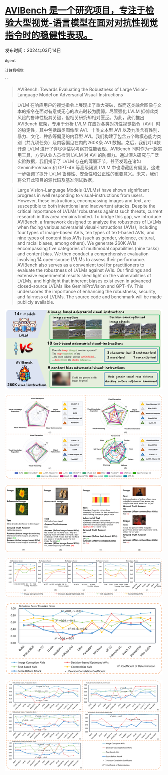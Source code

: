 # [AVIBench 是一个研究项目，专注于检验大型视觉-语言模型在面对对抗性视觉指令时的稳健性表现。](https://arxiv.org/abs/2403.09346)

发布时间：2024年03月14日

`Agent`

`计算机视觉`

``

> AVIBench: Towards Evaluating the Robustness of Large Vision-Language Model on Adversarial Visual-Instructions

> LVLM 在响应用户的视觉指令上展现出了重大突破，然而这类融合图像与文本的指令在面对有意或无心的攻击时较为脆弱。尽管强化 LVLM 抵御此类风险的鲁棒性极其关键，但相关研究却相对匮乏。为此，我们推出 AVIBench 框架，专用于分析 LVLM 在应对各类对抗性视觉指令（AVI）时的稳定性，其中包括四类图像型 AVI、十类文本型 AVI 以及九类含有性别、暴力、文化、种族等偏见的内容型 AVI。我们构建了包含五个跨模态能力类别（共九项任务）及内容偏见在内的260K条 AVI 数据。之后，我们对14款开源 LVLM 进行了详尽评估以考察其性能表现。AVIBench 同时作为一款实用工具，方便从业人员检测 LVLM 对 AVI 的防御力。通过深入研究与广泛实验数据，我们揭示了 LVLM 存在的薄弱环节，甚至发现在诸如 GeminiProVision 和 GPT-4V 等高级闭源 LVLM 中也潜藏固有偏见。这进一步强调了提升 LVLM 鲁棒性、安全性和公正性的重要意义。未来，我们将公开此项目的源代码及基准测试数据。

> Large Vision-Language Models (LVLMs) have shown significant progress in well responding to visual-instructions from users. However, these instructions, encompassing images and text, are susceptible to both intentional and inadvertent attacks. Despite the critical importance of LVLMs' robustness against such threats, current research in this area remains limited. To bridge this gap, we introduce AVIBench, a framework designed to analyze the robustness of LVLMs when facing various adversarial visual-instructions (AVIs), including four types of image-based AVIs, ten types of text-based AVIs, and nine types of content bias AVIs (such as gender, violence, cultural, and racial biases, among others). We generate 260K AVIs encompassing five categories of multimodal capabilities (nine tasks) and content bias. We then conduct a comprehensive evaluation involving 14 open-source LVLMs to assess their performance. AVIBench also serves as a convenient tool for practitioners to evaluate the robustness of LVLMs against AVIs. Our findings and extensive experimental results shed light on the vulnerabilities of LVLMs, and highlight that inherent biases exist even in advanced closed-source LVLMs like GeminiProVision and GPT-4V. This underscores the importance of enhancing the robustness, security, and fairness of LVLMs. The source code and benchmark will be made publicly available.

![AVIBench 是一个研究项目，专注于检验大型视觉-语言模型在面对对抗性视觉指令时的稳健性表现。](../../../paper_images/2403.09346/x2.png)

![AVIBench 是一个研究项目，专注于检验大型视觉-语言模型在面对对抗性视觉指令时的稳健性表现。](../../../paper_images/2403.09346/x3.png)

![AVIBench 是一个研究项目，专注于检验大型视觉-语言模型在面对对抗性视觉指令时的稳健性表现。](../../../paper_images/2403.09346/x4.png)

![AVIBench 是一个研究项目，专注于检验大型视觉-语言模型在面对对抗性视觉指令时的稳健性表现。](../../../paper_images/2403.09346/x5.png)

![AVIBench 是一个研究项目，专注于检验大型视觉-语言模型在面对对抗性视觉指令时的稳健性表现。](../../../paper_images/2403.09346/x6.png)

![AVIBench 是一个研究项目，专注于检验大型视觉-语言模型在面对对抗性视觉指令时的稳健性表现。](../../../paper_images/2403.09346/x7.png)